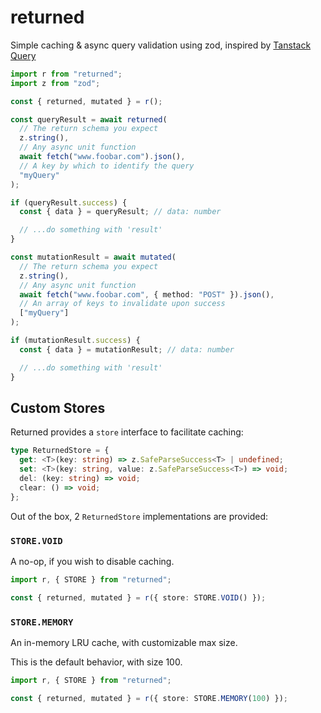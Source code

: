 # returned

Simple caching & async query validation using zod, inspired by [Tanstack Query](https://tanstack.com/query/latest)

```typescript
import r from "returned";
import z from "zod";

const { returned, mutated } = r();

const queryResult = await returned(
  // The return schema you expect
  z.string(),
  // Any async unit function
  await fetch("www.foobar.com").json(),
  // A key by which to identify the query
  "myQuery"
);

if (queryResult.success) {
  const { data } = queryResult; // data: number

  // ...do something with 'result'
}

const mutationResult = await mutated(
  // The return schema you expect
  z.string(),
  // Any async unit function
  await fetch("www.foobar.com", { method: "POST" }).json(),
  // An array of keys to invalidate upon success
  ["myQuery"]
);

if (mutationResult.success) {
  const { data } = mutationResult; // data: number

  // ...do something with 'result'
}
```

## Custom Stores

Returned provides a `store` interface to facilitate caching:

```typescript
type ReturnedStore = {
  get: <T>(key: string) => z.SafeParseSuccess<T> | undefined;
  set: <T>(key: string, value: z.SafeParseSuccess<T>) => void;
  del: (key: string) => void;
  clear: () => void;
};
```

Out of the box, 2 `ReturnedStore` implementations are provided:

### `STORE.VOID`

A no-op, if you wish to disable caching.

```typescript
import r, { STORE } from "returned";

const { returned, mutated } = r({ store: STORE.VOID() });
```

### `STORE.MEMORY`

An in-memory LRU cache, with customizable max size.

This is the default behavior, with size 100.

```typescript
import r, { STORE } from "returned";

const { returned, mutated } = r({ store: STORE.MEMORY(100) });
```
